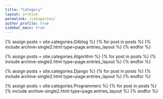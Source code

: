 ```yaml
---
title: "Category"
layout: archive
permalink: /categories/
author_profile: true
sidebar_main: true
---
```


<!-- Gitblog -->
{% assign posts = site.categories.Gitblog %}
{% for post in posts %} {% include archive-single2.html type=page.entries_layout %} {% endfor %}

<!-- Algorithm -->
{% assign posts = site.categories.Algorithm %}
{% for post in posts %} {% include archive-single2.html type=page.entries_layout %} {% endfor %}

<!-- Django -->
{% assign posts = site.categories.Django %}
{% for post in posts %} {% include archive-single2.html type=page.entries_layout %} {% endfor %}

<!-- Programmers -->
{% assign posts = site.categories.Programmers %}
{% for post in posts %} {% include archive-single2.html type=page.entries_layout %} {% endfor %}
